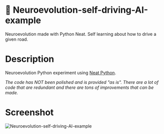 # 🦖 Neuroevolution-self-driving-AI-example
Neuroevolution made with Python Neat. Self learning about how to drive a given road.

# Description
Neuroevolution Python experiment using [Neat Python](https://github.com/CodeReclaimers/neat-python).

*The code has NOT been polished and is provided "as is". There are a lot of code that are redundant and there are tons of improvements that can be made.*

# Screenshot
![Neuroevolution-self-driving-AI-example](https://i.imgur.com/I6qHcnL.png)
